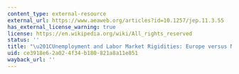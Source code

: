 ```yaml
---
content_type: external-resource
external_url: https://www.aeaweb.org/articles?id=10.1257/jep.11.3.55
has_external_license_warning: true
license: https://en.wikipedia.org/wiki/All_rights_reserved
status: ''
title: "\u201CUnemployment and Labor Market Rigidities: Europe versus North\_America.\u201D"
uid: ce3918e6-2a02-4f34-b180-821a8a11e851
wayback_url: ''
---
```

